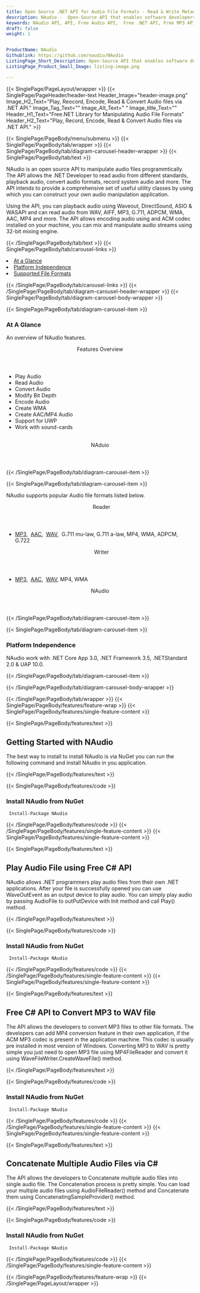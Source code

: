 ```yaml
---
title: Open Source .NET API for Audio File Formats - Read & Write Metadata of Audio File Formats
description: NAudio -  Open-Source API that enables software developers to read, play, record, convert & encode Audio File Formats using .NET applications.
keywords: NAudio API, API, Free Audio API,  Free .NET API, Free MP3 API, Open Source MP3 API, Free MP3 Audio, Extract Metadata, Write MP3 Metadata, Extract Audio Metadata, Write Audio Metadata, .NET Audio Tags, Audio Tags, Custom Audio Tags, Free MP3 Tags
draft: false
weight: 1


ProductName: NAudio
Githublink: https://github.com/naudio/NAudio
ListingPage_Short_Description: Open-Source API that enables software developers to read, play, record, convert & encode Audio File Formats using .NET applications.
ListingPage_Product_Small_Image: listing-image.png 

---
```


{{< SinglePage/PageLayout/wrapper >}}
{{< SinglePage/PageHeader/header-text
Header_Image="header-image.png"
Image_H2_Text="Play, Reocord, Encode, Read & Convert Audio files via .NET API."
Image_Tag_Text=""
Image_Alt_Text=" "
Image_title_Text=""
Header_H1_Text="Free.NET Library for Manipulating Audio File Formats"
Header_H2_Text="Play, Record, Encode, Read & Convert Audio files via .NET API." >}}

{{< SinglePage/PageBody/menu/submenu >}}
{{< SinglePage/PageBody/tab/wrapper >}}
{{< SinglePage/PageBody/tab/diagram-carousel-header-wrapper >}}
{{< SinglePage/PageBody/tab/text >}}



<p>NAudio is an open source API to manipulate audio files programmtically. The API allows the .NET Developer to read audio from different standards, playback audio, convert audio formats, record system audio and more. The API intends to provide a comprehensive set of useful utility classes by using which you can construct your own audio manipulation application.</p>
<p>Using the API, you can playback audio using Waveout, DirectSound, ASIO & WASAPI and can read audio from WAV, AIFF, MP3, G.711, ADPCM, WMA, AAC, MP4 and more. The API allows encoding audio using and ACM codec installed on your machine, you can mix and manipulate audio streams using 32-bit mixing engine.</p>

{{< /SinglePage/PageBody/tab/text >}}
{{< SinglePage/PageBody/tab/carousel-links >}}

<li data-target="#diagramcarousel" data-slide-to="0"><a href="#">At a Glance</a></li>
<li data-target="#diagramcarousel" data-slide-to="2"><a href="#">Platform Independence</a></li>
<li data-target="#diagramcarousel" data-slide-to="1"><a class="activetab" href="#">Supported File Formats</a></li>


{{< /SinglePage/PageBody/tab/carousel-links >}}
{{< /SinglePage/PageBody/tab/diagram-carousel-header-wrapper >}}
{{< SinglePage/PageBody/tab/diagram-carousel-body-wrapper >}}

{{< SinglePage/PageBody/tab/diagram-carousel-item >}}
<h3>At A Glance</h3>
<p>An overview of NAudio features.</p>
<div class="diagram1 d1-poi">
<div class="d1-row">
<div class="d1-col d1-left"><header>Features Overview</header>
<ul>
<li>Play Audio</li>
<li>Read Audio</li>
<li>Convert Audio</li>
<li>Modify Bit Depth</li>
<li>Encode Audio</li>
<li>Create WMA</li>
<li>Create AAC/MP4 Audio</li>
<li>Support for UWP</li>
<li>Work with sound-cards</li>
</ul>
</div>
<!--/left-->
<div class="d1-col d1-right"> </div>
</div>
<div class="d1-logo" style="border: none;"><header>NAduio</header><footer><small></small></footer></div>
<!--/logo--></div>
<!--/diagram1-->
{{< /SinglePage/PageBody/tab/diagram-carousel-item >}}

{{< SinglePage/PageBody/tab/diagram-carousel-item >}}
<p>NAudio supports popular Audio file formats listed below.</p>
<div class="diagram1 d2  d1-poi">
<div class="d1-row">
<div class="d1-col d1-left"><header><i class="fa fa-arrows-v "> </i> Reader</header>
<ul>
<li><a href="https://docs.fileformat.com/audio/mp3/">MP3</a>,  <a href="https://docs.fileformat.com/audio/aac/">AAC</a>,  <a href="https://docs.fileformat.com/audio/wav/">WAV</a>,  G.711 mu-law, G.711 a-law, MP4, WMA, ADPCM, G.722</li>
</ul>
</div>
<!--/left-->
<div class="d1-col d1-right"><header><i class="fa  fa-long-arrow-down"> </i> Writer</header>
<ul>
<li><a href="https://docs.fileformat.com/audio/mp3/">MP3</a>,  <a href="https://docs.fileformat.com/audio/aac/">AAC</a>,  <a href="https://docs.fileformat.com/audio/wav/">WAV</a>, MP4, WMA</li>
</ul>
</div>
<!--/right--></div>
<!--/row-->
<div class="d1-logo" style="border: none;"><header>NAudio</header><footer><small></small></footer></div>
<!--/logo--></div>
<!--/diagram2-->
{{< /SinglePage/PageBody/tab/diagram-carousel-item >}}

{{< SinglePage/PageBody/tab/diagram-carousel-item >}}
<h3>Platform Independence</h3>
<p>NAudio work with .NET Core App 3.0, .NET Framework 3.5, .NETStandard 2.0 & UAP 10.0.</p>
{{< /SinglePage/PageBody/tab/diagram-carousel-item >}}

{{< /SinglePage/PageBody/tab/diagram-carousel-body-wrapper >}}

{{< /SinglePage/PageBody/tab/wrapper >}}
{{< SinglePage/PageBody/features/feature-wrap >}}
{{< SinglePage/PageBody/features/single-feature-content >}}

{{< SinglePage/PageBody/features/text >}}
<h2 class="h2title">Getting Started with NAudio</h2>
<p>The best way to install to install NAudio is via NuGet you can run the following command and install NAudio in you application.</p>
{{< /SinglePage/PageBody/features/text >}}

{{< SinglePage/PageBody/features/code >}}
<h3>Install NAudio from NuGet</h3>
<pre><code class="html"> Install-Package NAudio</code></pre>


{{< /SinglePage/PageBody/features/code >}}
{{< /SinglePage/PageBody/features/single-feature-content >}}
{{< SinglePage/PageBody/features/single-feature-content >}}

{{< SinglePage/PageBody/features/text >}}
<h2 class="h2title">Play Audio File using Free C# API</h2>
<p>NAudio allows .NET programmers play audio files from their own .NET applications. After your file is successfully opened you can use WaveOutEvent as an output device to play audio. You can simply play audio by passing AudioFile to outPutDevice with Init method and call Play() method.</p>

{{< /SinglePage/PageBody/features/text >}}

{{< SinglePage/PageBody/features/code >}}
<h3>Install NAudio from NuGet</h3>
<pre><code class="html"> Install-Package NAudio</code></pre>


{{< /SinglePage/PageBody/features/code >}}
{{< /SinglePage/PageBody/features/single-feature-content >}}
{{< SinglePage/PageBody/features/single-feature-content >}}

{{< SinglePage/PageBody/features/text >}}
<h2 class="h2title">Free C# API to Convert MP3 to WAV file</h2>
<p>The API allows the developers to convert MP3 files to other file formats. The developers can add MP4 conversion feature in their own application, if the ACM MP3 codec is present in the application machine. This codec is usually pre installed in most version of Windows. Converting MP3 to WAV is pretty simple you just need to open MP3 file using MP4FileReader and convert it using WaveFileWriter.CreateWaveFile() method.</p>

{{< /SinglePage/PageBody/features/text >}}

{{< SinglePage/PageBody/features/code >}}
<h3>Install NAudio from NuGet</h3>
<pre><code class="html"> Install-Package NAudio</code></pre>


{{< /SinglePage/PageBody/features/code >}}
{{< /SinglePage/PageBody/features/single-feature-content >}}
{{< SinglePage/PageBody/features/single-feature-content >}}

{{< SinglePage/PageBody/features/text >}}
<h2 class="h2title">Concatenate Multiple Audio Files via C#</h2>
<p>The API allows the developers to Concatenate multiple audio files into single audio file. The Concatenation process is pretty simple. You can load your multiple audio files using AudioFileReader() method and Concatenate them using ConcatenatingSampleProvider() method.</p>

{{< /SinglePage/PageBody/features/text >}}

{{< SinglePage/PageBody/features/code >}}
<h3>Install NAudio from NuGet</h3>
<pre><code class="html"> Install-Package NAudio</code></pre>


{{< /SinglePage/PageBody/features/code >}}
{{< /SinglePage/PageBody/features/single-feature-content >}}

{{< /SinglePage/PageBody/features/feature-wrap >}}
{{< /SinglePage/PageLayout/wrapper >}}